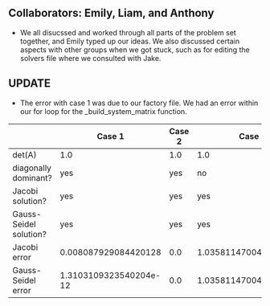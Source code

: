 
## Collaborators: Emily, Liam, and Anthony
* We all disucssed and worked through all parts of the problem set together, and Emily typed up our ideas. We also discussed certain aspects with other groups when we got stuck, such as for editing the solvers file where we consulted with Jake.

## UPDATE
* The error with case 1 was due to our factory file. We had an error within our for loop for the _build_system_matrix function.


|      | Case 1 |Case 2  | Case 3|
|------|--------|--------|-------|
|det(A)|  1.0 | 1.0 | 1.0 |
|diagonally dominant?| yes | yes | no |
|Jacobi solution?| yes | yes| yes |
|Gauss-Seidel solution?| yes | yes | yes|
|Jacobi error| 0.008087929084420128 | 0.0 | 1.0358114700419124e176 |
|Gauss-Seidel error| 1.3103109323540204e-12 | 0.0 | 1.0358114700419124e176 |